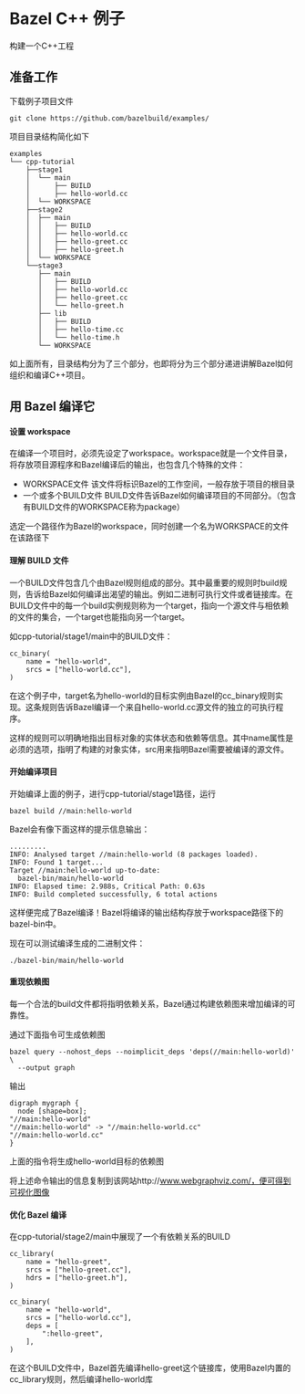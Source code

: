 # Bazel C++ 例子

构建一个C++工程

## 准备工作

下载例子项目文件

```
git clone https://github.com/bazelbuild/examples/
```

项目目录结构简化如下

```
examples
└── cpp-tutorial
    ├──stage1
    │  └── main
    │      ├── BUILD
    │      ├── hello-world.cc
    │  └── WORKSPACE
    ├──stage2
    │  ├── main
    │  │   ├── BUILD
    │  │   ├── hello-world.cc
    │  │   ├── hello-greet.cc
    │  │   ├── hello-greet.h
    │  └── WORKSPACE
    └──stage3
       ├── main
       │   ├── BUILD
       │   ├── hello-world.cc
       │   ├── hello-greet.cc
       │   └── hello-greet.h
       ├── lib
       │   ├── BUILD
       │   ├── hello-time.cc
       │   └── hello-time.h
       └── WORKSPACE
```

如上面所有，目录结构分为了三个部分，也即将分为三个部分递进讲解Bazel如何组织和编译C++项目。

## 用 Bazel 编译它

#### 设置 workspace

在编译一个项目时，必须先设定了workspace。workspace就是一个文件目录，将存放项目源程序和Bazel编译后的输出，也包含几个特殊的文件：

* WORKSPACE文件
该文件将标识Bazel的工作空间，一般存放于项目的根目录
* 一个或多个BUILD文件
BUILD文件告诉Bazel如何编译项目的不同部分。（包含有BUILD文件的WORKSPACE称为package）

选定一个路径作为Bazel的workspace，同时创建一个名为WORKSPACE的文件在该路径下

#### 理解 BUILD 文件

一个BUILD文件包含几个由Bazel规则组成的部分。其中最重要的规则时build规则，告诉给Bazel如何编译出渴望的输出。例如二进制可执行文件或者链接库。在BUILD文件中的每一个build实例规则称为一个target，指向一个源文件与相依赖的文件的集合，一个target也能指向另一个target。

如cpp-tutorial/stage1/main中的BUILD文件：

```
cc_binary(
    name = "hello-world",
    srcs = ["hello-world.cc"],
)
```

在这个例子中，target名为hello-world的目标实例由Bazel的cc_binary规则实现。这条规则告诉Bazel编译一个来自hello-world.cc源文件的独立的可执行程序。

这样的规则可以明确地指出目标对象的实体状态和依赖等信息。其中name属性是必须的选项，指明了构建的对象实体，src用来指明Bazel需要被编译的源文件。

#### 开始编译项目

开始编译上面的例子，进行cpp-tutorial/stage1路径，运行

```
bazel build //main:hello-world
```

Bazel会有像下面这样的提示信息输出：

```
.........
INFO: Analysed target //main:hello-world (8 packages loaded).
INFO: Found 1 target...
Target //main:hello-world up-to-date:
  bazel-bin/main/hello-world
INFO: Elapsed time: 2.988s, Critical Path: 0.63s
INFO: Build completed successfully, 6 total actions
```

这样便完成了Bazel编译！Bazel将编译的输出结构存放于workspace路径下的bazel-bin中。

现在可以测试编译生成的二进制文件：

```
./bazel-bin/main/hello-world
```

#### 重现依赖图

每一个合法的build文件都将指明依赖关系，Bazel通过构建依赖图来增加编译的可靠性。

通过下面指令可生成依赖图

```
bazel query --nohost_deps --noimplicit_deps 'deps(//main:hello-world)' \
  --output graph
```

输出

```
digraph mygraph {
  node [shape=box];
"//main:hello-world"
"//main:hello-world" -> "//main:hello-world.cc"
"//main:hello-world.cc"
}
```

上面的指令将生成hello-world目标的依赖图

将上述命令输出的信息复制到该网站http://www.webgraphviz.com/，便可得到可视化图像

#### 优化 Bazel 编译

在cpp-tutorial/stage2/main中展现了一个有依赖关系的BUILD

```
cc_library(
    name = "hello-greet",
    srcs = ["hello-greet.cc"],
    hdrs = ["hello-greet.h"],
)

cc_binary(
    name = "hello-world",
    srcs = ["hello-world.cc"],
    deps = [
        ":hello-greet",
    ],
)
```

在这个BUILD文件中，Bazel首先编译hello-greet这个链接库，使用Bazel内置的cc_library规则，然后编译hello-world库


